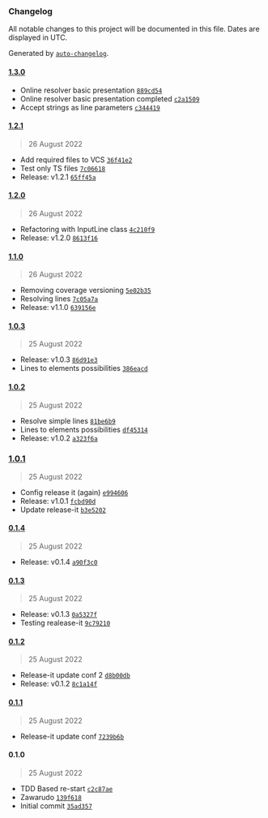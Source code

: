### Changelog

All notable changes to this project will be documented in this file. Dates are displayed in UTC.

Generated by [`auto-changelog`](https://github.com/CookPete/auto-changelog).

#### [1.3.0](https://github.com/antharuu/nonogram-resolver/compare/1.2.1...1.3.0)

- Online resolver basic presentation [`889cd54`](https://github.com/antharuu/nonogram-resolver/commit/889cd5499b40cd0347d2d318a9be17e5ae6f8bdd)
- Online resolver basic presentation completed [`c2a1509`](https://github.com/antharuu/nonogram-resolver/commit/c2a15092ec397bce6a89ac84173bd36581ae8bf7)
- Accept strings as line parameters [`c344419`](https://github.com/antharuu/nonogram-resolver/commit/c344419431d462cbc23ead7496becdcec6d6fc05)

#### [1.2.1](https://github.com/antharuu/nonogram-resolver/compare/1.2.0...1.2.1)

> 26 August 2022

- Add required files to VCS [`36f41e2`](https://github.com/antharuu/nonogram-resolver/commit/36f41e24d4447d130cc74e489a0133b354a19b5b)
- Test only TS files [`7c06618`](https://github.com/antharuu/nonogram-resolver/commit/7c06618a553fcd2b40f9ce4f37e5e028f93a15a5)
- Release: v1.2.1 [`65ff45a`](https://github.com/antharuu/nonogram-resolver/commit/65ff45a07e1ab09bd1441d77d3f748fc269080e1)

#### [1.2.0](https://github.com/antharuu/nonogram-resolver/compare/1.1.0...1.2.0)

> 26 August 2022

- Refactoring with InputLine  class [`4c210f9`](https://github.com/antharuu/nonogram-resolver/commit/4c210f90f9a0800cdc7c90f8133a4752fd54f691)
- Release: v1.2.0 [`8613f16`](https://github.com/antharuu/nonogram-resolver/commit/8613f165687e5da5d22440a360e081c4b56e2e8e)

#### [1.1.0](https://github.com/antharuu/nonogram-resolver/compare/1.0.3...1.1.0)

> 26 August 2022

- Removing coverage versioning [`5e02b35`](https://github.com/antharuu/nonogram-resolver/commit/5e02b35974f3fc681802cb5773053338956402be)
- Resolving lines [`7c05a7a`](https://github.com/antharuu/nonogram-resolver/commit/7c05a7a8d467508d6a10a6a604bc2d0b453bdbbf)
- Release: v1.1.0 [`639156e`](https://github.com/antharuu/nonogram-resolver/commit/639156e3efabb47639c9644c13cb403c264e03bd)

#### [1.0.3](https://github.com/antharuu/nonogram-resolver/compare/1.0.2...1.0.3)

> 25 August 2022

- Release: v1.0.3 [`86d91e3`](https://github.com/antharuu/nonogram-resolver/commit/86d91e347039b9d016a2941cfdea297bfd35e5cd)
- Lines to elements possibilities [`386eacd`](https://github.com/antharuu/nonogram-resolver/commit/386eacdfb81d417c9ac9d99e01350d783b7e3244)

#### [1.0.2](https://github.com/antharuu/nonogram-resolver/compare/1.0.1...1.0.2)

> 25 August 2022

- Resolve simple lines [`81be6b9`](https://github.com/antharuu/nonogram-resolver/commit/81be6b964a4d633c8e90f29999b2baaedefe0554)
- Lines to elements possibilities [`df45314`](https://github.com/antharuu/nonogram-resolver/commit/df453146296c93a38b0c893e93d39399d22eb2c6)
- Release: v1.0.2 [`a323f6a`](https://github.com/antharuu/nonogram-resolver/commit/a323f6a67252367ebd1cd3b205b3535e1c36e4ef)

### [1.0.1](https://github.com/antharuu/nonogram-resolver/compare/0.1.4...1.0.1)

> 25 August 2022

- Config release it (again) [`e994606`](https://github.com/antharuu/nonogram-resolver/commit/e9946062365f934419908743b90024a18e295b29)
- Release: v1.0.1 [`fcbd90d`](https://github.com/antharuu/nonogram-resolver/commit/fcbd90d690c930503ad7f1b18ef57dd54906b244)
- Update release-it [`b3e5202`](https://github.com/antharuu/nonogram-resolver/commit/b3e52027220967fbd9d0aa1e56f5d2ef23400718)

#### [0.1.4](https://github.com/antharuu/nonogram-resolver/compare/0.1.3...0.1.4)

> 25 August 2022

- Release: v0.1.4 [`a90f3c0`](https://github.com/antharuu/nonogram-resolver/commit/a90f3c0da8c140a0e1d9b583fbbce57a10b0c238)

#### [0.1.3](https://github.com/antharuu/nonogram-resolver/compare/0.1.2...0.1.3)

> 25 August 2022

- Release: v0.1.3 [`0a5327f`](https://github.com/antharuu/nonogram-resolver/commit/0a5327fe57b82ec7d66c31c6a50e6b6aa1f0d81b)
- Testing realease-it [`9c79210`](https://github.com/antharuu/nonogram-resolver/commit/9c79210b006e65359f7c20d11d471741049f4e06)

#### [0.1.2](https://github.com/antharuu/nonogram-resolver/compare/0.1.1...0.1.2)

> 25 August 2022

- Release-it update conf 2 [`d8b00db`](https://github.com/antharuu/nonogram-resolver/commit/d8b00db98bc3ce0ff6b78d99e214b97c52c4c7ba)
- Release: v0.1.2 [`8c1a14f`](https://github.com/antharuu/nonogram-resolver/commit/8c1a14f9b8df9d50cc20cd7b9b28998e685dd559)

#### [0.1.1](https://github.com/antharuu/nonogram-resolver/compare/0.1.0...0.1.1)

> 25 August 2022

- Release-it update conf [`7239b6b`](https://github.com/antharuu/nonogram-resolver/commit/7239b6bfe5ecf0128828995b9d65d6ecc5375cfb)

#### 0.1.0

> 25 August 2022

- TDD Based re-start [`c2c87ae`](https://github.com/antharuu/nonogram-resolver/commit/c2c87ae37f89850fc13e4b7139c7bf82875889bb)
- Zawarudo [`139f618`](https://github.com/antharuu/nonogram-resolver/commit/139f618571d7eb3fe6f6236ae87a0aead02706d3)
- Initial commit [`35ad357`](https://github.com/antharuu/nonogram-resolver/commit/35ad357b5499e65badb25c8c208697ae490e933a)
